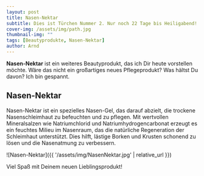 ```yaml
---
layout: post
title: Nasen-Nektar
subtitle: Dies ist Türchen Nummer 2. Nur noch 22 Tage bis Heiligabend!
cover-img: /assets/img/path.jpg
thumbnail-img: ""
tags: [Beautyprodukte, Nasen-Nektar]
author: Arnd
---
```


**Nasen-Nektar** ist ein weiteres Beautyprodukt, das ich Dir heute vorstellen möchte. Wäre das nicht ein großartiges neues Pflegeprodukt? Was hältst Du davon? Ich bin gespannt. 

## Nasen-Nektar

Nasen-Nektar ist ein spezielles Nasen-Gel, das darauf abzielt, die trockene Nasenschleimhaut zu befeuchten und zu pflegen. Mit wertvollen Mineralsalzen wie Natriumchlorid und Natriumhydrogencarbonat erzeugt es ein feuchtes Milieu im Nasenraum, das die natürliche Regeneration der Schleimhaut unterstützt. Dies hilft, lästige Borken und Krusten schonend zu lösen und die Nasenatmung zu verbessern.

![Nasen-Nektar]({{ '/assets/img/NasenNektar.jpg' | relative_url }})

Viel Spaß mit Deinem neuen Lieblingsprodukt!